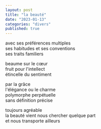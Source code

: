 ```yaml
---
layout: post
title: "la beauté"
date: "2023-01-13"
categories: "divers"
published: true
---
```


avec ses préférences multiples  
ses habitudes et ses conventions  
ses traits familiers  

beaume sur le cœur  
fruit pour l'intellect  
étincelle du sentiment  

par la grâce  
l'élégance ou le charme  
polymorphe perpétuelle  
sans définition précise  

toujours agréable  
la beauté vient nous chercher quelque part  
et nous transporte ailleurs

